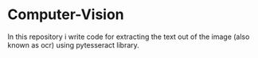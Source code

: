 # Computer-Vision
In this repository i write code for extracting the text out of the image (also known as ocr) using pytesseract library.
